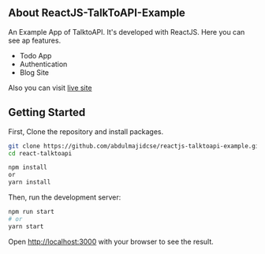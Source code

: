 ## About ReactJS-TalkToAPI-Example

An Example App of TalktoAPI. It's developed with ReactJS. Here you can see ap features.
- Todo App
- Authentication
- Blog Site

Also you can visit [live site](https://abdulmajid.me/rte)

## Getting Started

First, Clone the repository and install packages.

```bash
git clone https://github.com/abdulmajidcse/reactjs-talktoapi-example.git react-talktoapi
cd react-talktoapi

npm install
or
yarn install
```

Then, run the development server:

```bash
npm run start
# or
yarn start
```

Open [http://localhost:3000](http://localhost:3000) with your browser to see the result.
